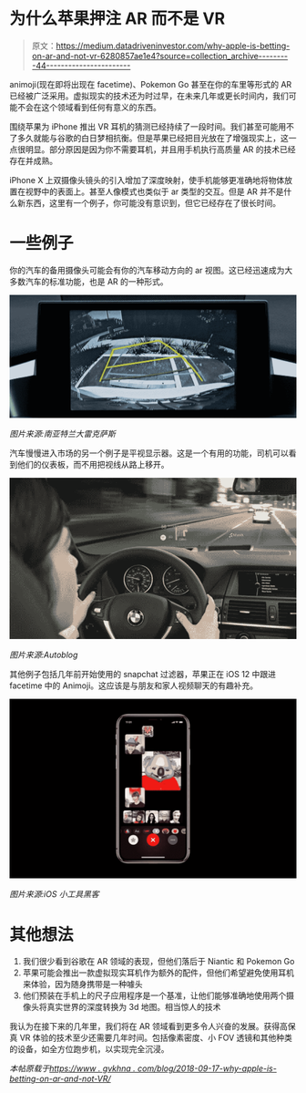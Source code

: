 # 为什么苹果押注 AR 而不是 VR

> 原文：<https://medium.datadriveninvestor.com/why-apple-is-betting-on-ar-and-not-vr-6280857ae1e4?source=collection_archive---------44----------------------->

animoji(现在即将出现在 facetime)、Pokemon Go 甚至在你的车里等形式的 AR 已经被广泛采用。虚拟现实的技术还为时过早，在未来几年或更长时间内，我们可能不会在这个领域看到任何有意义的东西。

围绕苹果为 iPhone 推出 VR 耳机的猜测已经持续了一段时间。我们甚至可能用不了多久就能与谷歌的白日梦相抗衡。但是苹果已经把目光放在了增强现实上，这一点很明显。部分原因是因为你不需要耳机，并且用手机执行高质量 AR 的技术已经存在并成熟。

iPhone X 上双摄像头镜头的引入增加了深度映射，使手机能够更准确地将物体放置在视野中的表面上。甚至人像模式也类似于 ar 类型的交互。但是 AR 并不是什么新东西，这里有一个例子，你可能没有意识到，但它已经存在了很长时间。

# 一些例子

你的汽车的备用摄像头可能会有你的汽车移动方向的 ar 视图。这已经迅速成为大多数汽车的标准功能，也是 AR 的一种形式。

![](img/6cb4674e65872f842e6b888008d07025.png)

*图片来源:南亚特兰大雷克萨斯*

汽车慢慢进入市场的另一个例子是平视显示器。这是一个有用的功能，司机可以看到他们的仪表板，而不用把视线从路上移开。

![](img/a0a9b97c8b376234885c76e7f914e3ca.png)

*图片来源:Autoblog*

其他例子包括几年前开始使用的 snapchat 过滤器，苹果正在 iOS 12 中跟进 facetime 中的 Animoji。这应该是与朋友和家人视频聊天的有趣补充。

![](img/a6f3a7daf291e6aeaced4609c2189d82.png)

*图片来源:iOS 小工具黑客*

# 其他想法

1.  我们很少看到谷歌在 AR 领域的表现，但他们落后于 Niantic 和 Pokemon Go
2.  苹果可能会推出一款虚拟现实耳机作为额外的配件，但他们希望避免使用耳机来体验，因为随身携带是一种噱头
3.  他们预装在手机上的尺子应用程序是一个基准，让他们能够准确地使用两个摄像头将真实世界的深度转换为 3d 地图。相当惊人的技术

我认为在接下来的几年里，我们将在 AR 领域看到更多令人兴奋的发展。获得高保真 VR 体验的技术至少还需要几年时间。包括像素密度、小 FOV 透镜和其他种类的设备，如全方位跑步机，以实现完全沉浸。

*本帖原载于*[*https://www . gvkhna . com/blog/2018-09-17-why-apple-is-betting-on-ar-and-not-VR/*](https://www.gvkhna.com/blog/2018-09-17-why-apple-is-betting-on-ar-and-not-vr/)